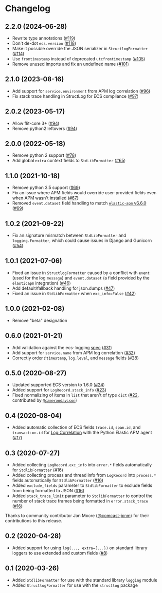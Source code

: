 # Changelog

## 2.2.0 (2024-06-28)

- Rewrite type annotations ([#119](https://github.com/elastic/ecs-logging-python/pull/119))
- Don't de-dot `ecs.version` ([#118](https://github.com/elastic/ecs-logging-python/pull/118))
- Make it possible override the JSON serializer in `StructlogFormatter` ([#114](https://github.com/elastic/ecs-logging-python/pull/114))
- Use `fromtimestamp` instead of deprecated `utcfromtimestamp` ([#105](https://github.com/elastic/ecs-logging-python/pull/105))
- Remove unused imports and fix an undefined name ([#101](https://github.com/elastic/ecs-logging-python/pull/101))

## 2.1.0 (2023-08-16)

- Add support for `service.environment` from APM log correlation ([#96](https://github.com/elastic/ecs-logging-python/pull/96))
- Fix stack trace handling in StructLog for ECS compliance ([#97](https://github.com/elastic/ecs-logging-python/pull/97))

## 2.0.2 (2023-05-17)

- Allow flit-core 3+ ([#94](https://github.com/elastic/ecs-logging-python/pull/94))
- Remove python2 leftovers ([#94](https://github.com/elastic/ecs-logging-python/pull/94))

## 2.0.0 (2022-05-18)

- Remove python 2 support ([#78](https://github.com/elastic/ecs-logging-python/pull/78))
- Add global `extra` context fields to `StdLibFormatter` ([#65](https://github.com/elastic/ecs-logging-python/pull/65))

## 1.1.0 (2021-10-18)

- Remove python 3.5 support ([#69](https://github.com/elastic/ecs-logging-python/pull/69))
- Fix an issue where APM fields would override user-provided fields even when
  APM wasn't installed ([#67](https://github.com/elastic/ecs-logging-python/pull/67))
- Removed `event.dataset` field handling to match
  [`elastic-apm` v6.6.0](https://github.com/elastic/apm-agent-python/releases/tag/v6.6.0)
  ([#69](https://github.com/elastic/ecs-logging-python/pull/69))

## 1.0.2 (2021-09-22)

- Fix an signature mismatch between `StdLibFormatter` and `logging.Formatter`,
  which could cause issues in Django and Gunicorn
  ([#54](https://github.com/elastic/ecs-logging-python/pull/54))

## 1.0.1 (2021-07-06)

- Fixed an issue in `StructlogFormatter` caused by a conflict with `event`
  (used for the log `message`) and `event.dataset` (a field provided by the
  `elasticapm` integration) ([#46](https://github.com/elastic/ecs-logging-python/pull/46))
- Add default/fallback handling for json.dumps ([#47](https://github.com/elastic/ecs-logging-python/pull/47))
- Fixed an issue in `StdLibFormatter` when `exc_info=False` ([#42](https://github.com/elastic/ecs-logging-python/pull/42))

## 1.0.0 (2021-02-08)

- Remove "beta" designation

## 0.6.0 (2021-01-21)

- Add validation against the ecs-logging [spec](https://github.com/elastic/ecs-logging/blob/main/spec/spec.json) ([#31](https://github.com/elastic/ecs-logging-python/pull/31))
- Add support for `service.name` from APM log correlation ([#32](https://github.com/elastic/ecs-logging-python/pull/32))
- Correctly order `@timestamp`, `log.level`, and `message` fields ([#28](https://github.com/elastic/ecs-logging-python/pull/28))

## 0.5.0 (2020-08-27)

- Updated supported ECS version to 1.6.0 ([#24](https://github.com/elastic/ecs-logging-python/pull/24))
- Added support for `LogRecord.stack_info` ([#23](https://github.com/elastic/ecs-logging-python/pull/23))
- Fixed normalizing of items in `list` that aren't of type
  `dict` ([#22](https://github.com/elastic/ecs-logging-python/pull/22), contributed by [`@camerondavison`](https://github.com/camerondavison))

## 0.4 (2020-08-04)

- Added automatic collection of ECS fields `trace.id`, `span.id`, and `transaction.id` for
  [Log Correlation](https://www.elastic.co/guide/en/apm/agent/python/master/log-correlation.html) with
  the Python Elastic APM agent ([#17](https://github.com/elastic/ecs-logging-python/pull/17))

## 0.3 (2020-07-27)

- Added collecting `LogRecord.exc_info` into `error.*` fields
  automatically for `StdlibFormatter` ([#16](https://github.com/elastic/ecs-logging-python/pull/16))
- Added collecting process and thread info from `LogRecord` into `process.*` fields
  automatically for `StdlibFormatter` ([#16](https://github.com/elastic/ecs-logging-python/pull/16))
- Added `exclude_fields` parameter to `StdlibFormatter` to
  exclude fields from being formatted to JSON ([#16](https://github.com/elastic/ecs-logging-python/pull/16))
- Added `stack_trace_limit` parameter to `StdlibFormatter`
  to control the number of stack trace frames being
  formatted in `error.stack_trace` ([#16](https://github.com/elastic/ecs-logging-python/pull/16))

Thanks to community contributor Jon Moore ([@comcast-jonm](https://github.com/comcast-jonm))
for their contributions to this release.

## 0.2 (2020-04-28)

- Added support for using `log(..., extra={...})` on standard library
  loggers to use extended and custom fields ([#8](https://github.com/elastic/ecs-logging-python/pull/8))

## 0.1 (2020-03-26)

- Added `StdlibFormatter` for use with the standard library `logging` module
- Added `StructlogFormatter` for use with the `structlog` package
